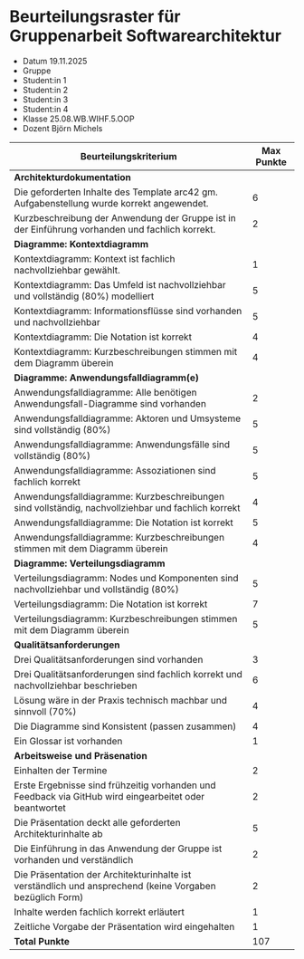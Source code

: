 # Beurteilungsraster für Gruppenarbeit Softwarearchitektur		
		
* Datum	19.11.2025
* Gruppe
* Student:in 1
* Student:in 2
* Student:in 3
* Student:in 4
* Klasse	25.08.WB.WIHF.5.OOP
* Dozent	Björn Michels	
		
| Beurteilungskriterium | Max Punkte | 
| --- | --- |
| **Architekturdokumentation**| | 	
| Die geforderten Inhalte des Template arc42 gm. Aufgabenstellung wurde korrekt angewendet.|	6	| 
| Kurzbeschreibung der Anwendung der Gruppe ist in der Einführung vorhanden und fachlich korrekt.|	2	| 
| **Diagramme: Kontextdiagramm**		|| 
| Kontextdiagramm: Kontext ist fachlich nachvollziehbar gewählt.|	1	| 
| Kontextdiagramm: Das Umfeld ist nachvollziehbar und vollständig (80%) modelliert	|5	| 
| Kontextdiagramm: Informationsflüsse sind vorhanden und nachvollziehbar	|5	| 
| Kontextdiagramm: Die Notation ist korrekt	|4	| 
| Kontextdiagramm: Kurzbeschreibungen stimmen mit dem Diagramm überein	|4	| 
| **Diagramme: Anwendungsfalldiagramm(e)**		|| 
| Anwendungsfalldiagramme: Alle benötigen Anwendungsfall-Diagramme sind vorhanden	|2	| 
| Anwendungsfalldiagramme: Aktoren und Umsysteme sind vollständig (80%)|5	| 
| Anwendungsfalldiagramme: Anwendungsfälle sind vollständig (80%)	|5	| 
| Anwendungsfalldiagramme: Assoziationen sind fachlich korrekt	|5	| 
| Anwendungsfalldiagramme: Kurzbeschreibungen sind vollständig, nachvollziehbar und fachlich korrekt	|4	| 
| Anwendungsfalldiagramme: Die Notation ist korrekt	|5	| 
| Anwendungsfalldiagramme: Kurzbeschreibungen stimmen mit dem Diagramm überein	|4	| 
| **Diagramme: Verteilungsdiagramm**	|	| 
| Verteilungsdiagramm: Nodes und Komponenten sind nachvollziehbar und vollständig (80%)	|5	| 
| Verteilungsdiagramm: Die Notation ist korrekt	|7	| 
| Verteilungsdiagramm: Kurzbeschreibungen stimmen mit dem Diagramm überein	|5	| 
| **Qualitätsanforderungen**	|	| 
| Drei Qualitätsanforderungen sind vorhanden	|3	| 
| Drei Qualitätsanforderungen sind fachlich korrekt und nachvollziehbar beschrieben	|6	| 
| Lösung wäre in der Praxis technisch machbar und sinnvoll (70%)	|4	| 
| Die Diagramme sind Konsistent (passen zusammen)	|4	| 
| Ein Glossar ist vorhanden	|1	| 
| **Arbeitsweise und Präsenation**	|	| 
| Einhalten der Termine 	|2	| 
| Erste Ergebnisse sind frühzeitig vorhanden und Feedback via GitHub wird eingearbeitet oder beantwortet	|2	| 
| Die Präsentation deckt alle geforderten Architekturinhalte ab	|5	| 
| Die Einführung in das Anwendung der Gruppe ist vorhanden und verständlich	|2	| 
| Die Präsentation der Architekturinhalte ist verständlich und ansprechend (keine Vorgaben bezüglich Form)	|2	| 
| Inhalte werden fachlich korrekt erläutert	|1	| 
| Zeitliche Vorgabe der Präsentation wird eingehalten	|1	| 
| **Total Punkte** |	107	|
